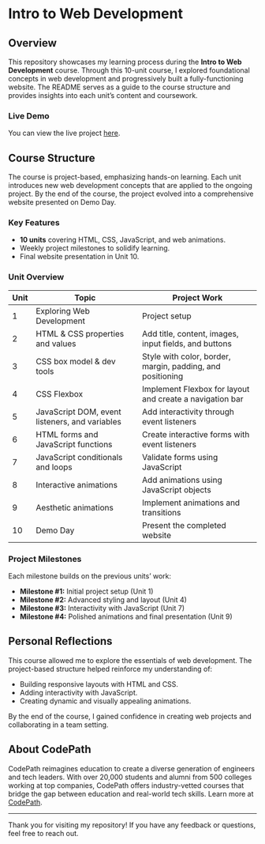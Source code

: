 # Intro to Web Development

## Overview
This repository showcases my learning process during the **Intro to Web Development** course. Through this 10-unit course, I explored foundational concepts in web development and progressively built a fully-functioning website. The README serves as a guide to the course structure and provides insights into each unit’s content and coursework.

### Live Demo
You can view the live project [here](https://eggshell-radiant-programmer-257.vscodeedu.app).

## Course Structure
The course is project-based, emphasizing hands-on learning. Each unit introduces new web development concepts that are applied to the ongoing project. By the end of the course, the project evolved into a comprehensive website presented on Demo Day.

### Key Features
- **10 units** covering HTML, CSS, JavaScript, and web animations.
- Weekly project milestones to solidify learning.
- Final website presentation in Unit 10.

### Unit Overview
| Unit | Topic                                   | Project Work                                                                 |
|------|-----------------------------------------|------------------------------------------------------------------------------|
| 1    | Exploring Web Development               | Project setup                                                               |
| 2    | HTML & CSS properties and values        | Add title, content, images, input fields, and buttons                       |
| 3    | CSS box model & dev tools               | Style with color, border, margin, padding, and positioning                  |
| 4    | CSS Flexbox                             | Implement Flexbox for layout and create a navigation bar                   |
| 5    | JavaScript DOM, event listeners, and variables | Add interactivity through event listeners                                   |
| 6    | HTML forms and JavaScript functions     | Create interactive forms with event listeners                               |
| 7    | JavaScript conditionals and loops       | Validate forms using JavaScript                                             |
| 8    | Interactive animations                  | Add animations using JavaScript objects                                     |
| 9    | Aesthetic animations                    | Implement animations and transitions                                        |
| 10   | Demo Day                                | Present the completed website                                               |

### Project Milestones
Each milestone builds on the previous units’ work:
- **Milestone #1:** Initial project setup (Unit 1)
- **Milestone #2:** Advanced styling and layout (Unit 4)
- **Milestone #3:** Interactivity with JavaScript (Unit 7)
- **Milestone #4:** Polished animations and final presentation (Unit 9)

## Personal Reflections
This course allowed me to explore the essentials of web development. The project-based structure helped reinforce my understanding of:
- Building responsive layouts with HTML and CSS.
- Adding interactivity with JavaScript.
- Creating dynamic and visually appealing animations.

By the end of the course, I gained confidence in creating web projects and collaborating in a team setting.

## About CodePath
CodePath reimagines education to create a diverse generation of engineers and tech leaders. With over 20,000 students and alumni from 500 colleges working at top companies, CodePath offers industry-vetted courses that bridge the gap between education and real-world tech skills. Learn more at [CodePath](https://codepath.org).

---

Thank you for visiting my repository! If you have any feedback or questions, feel free to reach out.

